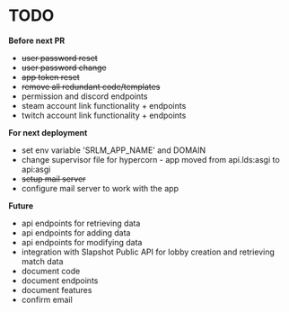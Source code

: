 # TODO

**Before next PR**
 - ~~user password reset~~
 - ~~user password change~~
 - ~~app token reset~~
 - ~~remove all redundant code/templates~~
 - permission and discord endpoints
 - steam account link functionality + endpoints
 - twitch account link functionality + endpoints


**For next deployment**
 - set env variable 'SRLM_APP_NAME' and DOMAIN
 - change supervisor file for hypercorn - app moved from api.lds:asgi to api:asgi
 - ~~setup mail server~~
 - configure mail server to work with the app


**Future**
 - api endpoints for retrieving data
 - api endpoints for adding data
 - api endpoints for modifying data
 - integration with Slapshot Public API for lobby creation and retrieving match data
 - document code
 - document endpoints
 - document features
 - confirm email